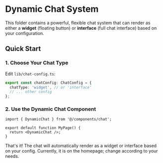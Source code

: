 # Dynamic Chat System

This folder contains a powerful, flexible chat system that can render as either a **widget** (floating button) or **interface** (full chat interface) based on your configuration.

## Quick Start

### 1. Choose Your Chat Type

Edit `lib/chat-config.ts`:

```typescript
export const chatConfig: ChatConfig = {
  chatType: 'widget', // or 'interface'
  // ... other config
};
```

### 2. Use the Dynamic Chat Component

```tsx
import { DynamicChat } from '@/components/chat';

export default function MyPage() {
  return <DynamicChat />;
}
```

That's it! The chat will automatically render as a widget or interface based on your config. 
Currently, it is on the homepage; change according to your needs.